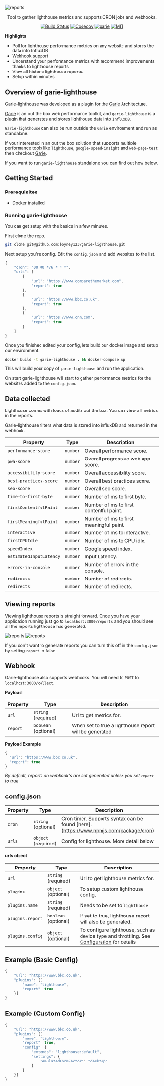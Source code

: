 ![reports](./screenshots/logo.png 'Reports')

<p align="center">
  <p align="center">Tool to gather lighthouse metrics and supports CRON jobs and webhooks.<p>
  <p align="center"><a href="https://travis-ci.org/boyney123/garie-lighthouse"><img src="https://img.shields.io/travis/boyney123/garie-lighthouse/master.svg" alt="Build Status"></a>
    <a href="https://codecov.io/gh/boyney123/garie-lighthouse/"><img src="https://codecov.io/gh/boyney123/garie-lighthouse/branch/master/graph/badge.svg?token=AoXW3EFgMP" alt="Codecov"></a>
	<a href="https://github.com/boyney123/garie"><img src="https://img.shields.io/badge/plugin%20built%20for-garie-blue.svg" alt="garie"></a>  
    <a href="https://opensource.org/licenses/MIT"><img src="https://img.shields.io/badge/License-MIT-yellow.svg" alt="MIT"></a>

  </p>
</p>

**Highlights**

-   Poll for lighthouse performance metrics on any website and stores the data into InfluxDB
-   Webhook support
-   Understand your performance metrics with recommend improvements thanks to lighthouse reports
-   View all historic lighthouse reports.
-   Setup within minutes

## Overview of garie-lighthouse

Garie-lighthouse was developed as a plugin for the [Garie](https://github.com/boyney123/garie) Architecture.

[Garie](https://github.com/boyney123/garie) is an out the box web performance toolkit, and `garie-lighthouse` is a plugin that generates and stores lighthouse data into `InfluxDB`.

`Garie-lighthouse` can also be run outside the `Garie` environment and run as standalone.

If your interested in an out the box solution that supports multiple performance tools like `lighthouse`, `google-speed-insight` and `web-page-test` then checkout [Garie](https://github.com/boyney123/garie).

If you want to run `garie-lighthouse` standalone you can find out how below.

## Getting Started

### Prerequisites

-   Docker installed

### Running garie-lighthouse

You can get setup with the basics in a few minutes.

First clone the repo.

```sh
git clone git@github.com:boyney123/garie-lighthouse.git
```

Next setup you're config. Edit the `config.json` and add websites to the list.

```javascript
{
	"cron": "00 00 */6 * * *",
	"urls": [
		{
			"url": "https://www.comparethemarket.com",
			"report": true
		},
		{
			"url": "https://www.bbc.co.uk",
			"report": true
		},
		{
			"url": "https://www.cnn.com",
			"report": true
		}
	]
}
```

Once you finished edited your config, lets build our docker image and setup our environment.

```sh
docker build -t garie-lighthouse . && docker-compose up
```

This will build your copy of `garie-lighthouse` and run the application.

On start garie-lighthouse will start to gather performance metrics for the websites added to the `config.json`.

## Data collected

Lighthouse comes with loads of audits out the box. You can view all metrics in the reports.

Garie-lighthouse filters what data is stored into influxDB and returned in the webhook.

| Property                | Type     | Description                             |
| ----------------------- | -------- | --------------------------------------- |
| `performance-score`     | `number` | Overall performance score.              |
| `pwa-score`             | `number` | Overall progressive web app score.      |
| `accessibility-score`   | `number` | Overall accessibility score.            |
| `best-practices-score`  | `number` | Overall best practices score.           |
| `seo-score`             | `number` | Overall seo score.                      |
| `time-to-first-byte`    | `number` | Number of ms to first byte.             |
| `firstContentfulPaint`  | `number` | Number of ms to first contentful paint. |
| `firstMeaningfulPaint`  | `number` | Number of ms to first meaningful paint. |
| `interactive`           | `number` | Number of ms to interactive.            |
| `firstCPUIdle`          | `number` | Number of ms to CPU idle.               |
| `speedIndex`            | `number` | Google speed index.                     |
| `estimatedInputLatency` | `number` | Input Latency.                          |
| `errors-in-console`     | `number` | Number of errors in the console.        |
| `redirects`             | `number` | Number of redirects.                    |
| `redirects`             | `number` | Number of redirects.                    |

## Viewing reports

Viewing lighthouse reports is straight forward. Once you have your application running just go to `localhost:3000/reports` and you should see all the reports lighthouse has generated.

![reports](./screenshots/reports.png 'Reports')
![reports](./screenshots/lighthouse.png 'Reports')

If you don't want to generate reports you can turn this off in the `config.json` by setting `report` to false.

## Webhook

Garie-lighthouse also supports webhooks. You will need to `POST` to `localhost:3000/collect`.

**Payload**

| Property | Type                 | Description                                            |
| -------- | -------------------- | ------------------------------------------------------ |
| `url`    | `string` (required)  | Url to get metrics for.                                |
| `report` | `boolean` (optional) | When set to true a lighthouse report will be generated |

**Payload Example**

```javascript
{
  "url": "https://www.bbc.co.uk",
  "report": true
}
```

_By default, reports on webhook's are not generated unless you set `report` to true_

## config.json

| Property | Type                | Description                                                                          |
| -------- | ------------------- | ------------------------------------------------------------------------------------ |
| `cron`   | `string` (optional) | Cron timer. Supports syntax can be found [here].(https://www.npmjs.com/package/cron) |
| `urls`   | `object` (required) | Config for lighthouse. More detail below                                             |

**urls object**

| Property         | Type                 | Description                                               |
| ---------------- | -------------------- | --------------------------------------------------------- |
| `url`            | `string` (required)  | Url to get lighthouse metrics for.                        |
| `plugins`        | `object` (optional)  | To setup custom lighthouse config.                        |
| `plugins.name`   | `string` (required)  | Needs to be set to `lighthouse`                           |
| `plugins.report` | `boolean` (optional) | If set to true, lighthouse report will also be generated. |
| `plugins.config` | `object` (optional)  | To configure lighthouse, such as device type and throttling. See [Configuration](https://github.com/GoogleChrome/lighthouse/blob/master/docs/configuration.md) for details |

## Example (Basic Config)

```javascript
{
	"url": "https://www.bbc.co.uk",
	"plugins": [{
		"name": "lighthouse",
		"report": true
	}]
}
```

## Example (Custom Config)
```javascript
{
	"url": "https://www.bbc.co.uk",
	"plugins": [{
		"name": "lighthouse",
		"report": true,
		"config": {
			"extends": "lighthouse:default",
			"settings": {
				"emulatedFormFactor": "desktop"
			}
		}
	}]
}
```